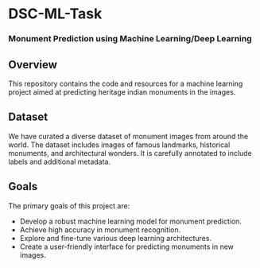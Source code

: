 # DSC-ML-Task

### Monument Prediction using Machine Learning/Deep Learning

## Overview
This repository contains the code and resources for a machine learning project aimed at predicting heritage indian monuments in the images. 

## Dataset 
We have curated a diverse dataset of monument images from around the world. The dataset includes images of famous landmarks, historical monuments, and architectural wonders. It is carefully annotated to include labels and additional metadata.

## Goals
The primary goals of this project are:

* Develop a robust machine learning model for monument prediction.
* Achieve high accuracy in monument recognition.
* Explore and fine-tune various deep learning architectures.
* Create a user-friendly interface for predicting monuments in new images.

